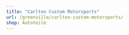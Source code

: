 ```yaml
---
title: "Carlton Custom Motorsports"
url: /greenville/carlton-custom-motorsports/
shop: Autoteile
---
```

